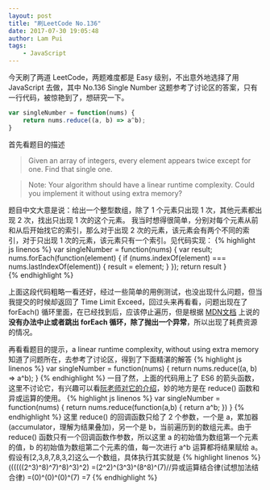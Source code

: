 ```yaml
---
layout: post
title: "刷LeetCode No.136"
date: 2017-07-30 19:05:48
author: Lam Pui
tags: 
    - JavaScript
---
```

今天刷了两道 LeetCode，两题难度都是 Easy 级别，不出意外地选择了用 JavaScript 去做，其中 No.136 Single Number 这题参考了讨论区的答案，只有一行代码，被惊艳到了，想研究一下。

```javascript
var singleNumber = function(nums) {
    return nums.reduce((a, b) => a^b);
}
```

<!--more-->
首先看题目的描述
>Given an array of integers, every element appears twice except for one. Find that single one.

>Note:
>Your algorithm should have a linear runtime complexity. Could you implement it without using extra memory?

题目中文大意是说：给出一个整型数组，除了 1 个元素只出现 1 次，其他元素都出现 2 次，找出只出现 1 次的这个元素。
我当时想得很简单，分别对每个元素从前和从后开始找它的索引，那么对于出现 2 次的元素，该元素会有两个不同的索引，对于只出现 1 次的元素，该元素只有一个索引。见代码实现：
{% highlight js linenos %}
var singleNumber = function(nums) {
    var result;
    nums.forEach(function(element) {
        if (nums.indexOf(element) === nums.lastIndexOf(element)) {
            result = element;
        }
    });
    return result
}    
{% endhighlight %}

上面这段代码粗略一看还好，经过一些简单的用例测试，也没出现什么问题，但当我提交的时候却返回了 Time Limit Exceed，回过头来再看看，问题出现在了 forEach() 循环里面，在已经找到后，应该停止遍历，但是根据 [MDN文档](https://developer.mozilla.org/zh-CN/docs/Web/JavaScript/Reference/Global_Objects/Array/forEach) 上说的**没有办法中止或者跳出 forEach 循环，除了抛出一个异常**，所以出现了耗费资源的情况。

再看看题目的提示，a linear runtime complexity, without using extra memory
知道了问题所在，去参考了讨论区，得到了下面精湛的解答
{% highlight js linenos %}
var singleNumber = function(nums) {
    return nums.reduce((a, b) => a^b);
}
{% endhighlight %}
一目了然，上面的代码用上了 ES6 的箭头函数，这里不讨论它，有兴趣可以看[阮老师对它的介绍](http://es6.ruanyifeng.com/#docs/function#箭头函数)，妙的地方是在 reduce() 函数和异或运算的使用。
{% highlight js linenos %}
var singleNumber = function(nums) {
    return nums.reduce(function(a,b) {
        return a^b;
    })
}
{% endhighlight %}
这里 reduce() 的回调函数只给了 2 个参数，一个是 a，累加器(accumulator，理解为结果叠加)，另一个是 b，当前遍历到的数组元素。由于 reduce() 函数只有一个回调函数作参数，所以这里 a 的初始值为数组第一个元素的值，b 的初始值为数组第二个元素的值，每一次进行 a^b 运算都将结果赋给 a。假设有[2,3,8,7,8,3,2]这么一个数组，具体执行其实就是
{% highlight linenos %}
((((((2^3)^8)^7)^8)^3)^2)
=(2^2)^(3^3)^(8^8)^(7)//异或运算结合律(试想加法结合律)
=(0)^(0)^(0)^(7)
=7
{% endhighlight %}
